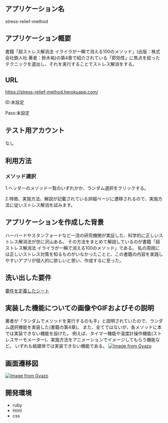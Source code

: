 ## アプリケーション名
 stress-relief-method

## アプリケーション概要
 書籍「超ストレス解消法 イライラが一瞬で消える100のメソッド」(出版：株式会社鉄人社 著者：鈴木祐)の第4章で紹介されている「即効性」に焦点を絞ったテクニックを選出し、それを実行することでストレス解消をする。

## URL
 https://stress-relief-method.herokuapp.com/

 ID:未設定
 
 Pass:未設定
## テスト用アカウント
 なし
## 利用方法
### メソッド選択
 1.ヘッダーのメソッド一覧のいずれかか、ランダム選択をクリックする。

 2.特徴、実施方法、解説が記載されている詳細ページに遷移されるので、実施方法に従いストレス解消を試みます。

## アプリケーションを作成した背景
 ハーバードやスタンフォードなど一流の研究機関が実証した、科学的に正しいストレス解消法が世に沢山ある。
 その方法をまとめて解説しているのが書籍「超ストレス解消法 イライラが一瞬で消える100のメソッド」である。
 私の周囲には正しいストレス対策を知るものがいなかったことと、この書籍の内容を実践しやすいアプリが個人的に欲しいと思い、作成するに至った。

## 洗い出した要件
[要件を定義したシート](https://docs.google.com/spreadsheets/d/1FcoBSftfgA1gJI5tuhEEsCplqY7YogoQMGu0nKjEg-0/edit#gid=982722306)


## 実装した機能についての画像やGIFおよびその説明
 著者が「ランダムでメソッドを実行するのも手」と説明されていたので、ランダム選択機能を実装した(書籍の第4章)。
 また、全てではないが、各メソッドに本では実装できない機能を設けた。
 例えば、タイマー機能や温度計操作機能(ストレスサーモメーター)、実施方法をアニメーションでイメージしてもらう機能など。
 いずれも紙媒体では実装できない機能である。
 [![Image from Gyazo](https://i.gyazo.com/09950d7df47eafcf42c5aaf0a4bb8ef2.gif)](https://gyazo.com/09950d7df47eafcf42c5aaf0a4bb8ef2)
 

## 画面遷移図
 [![Image from Gyazo](https://i.gyazo.com/0341fc6fb3da544128339ef041d7e681.png)](https://gyazo.com/0341fc6fb3da544128339ef041d7e681)

## 開発環境
- ruby
- html
- css